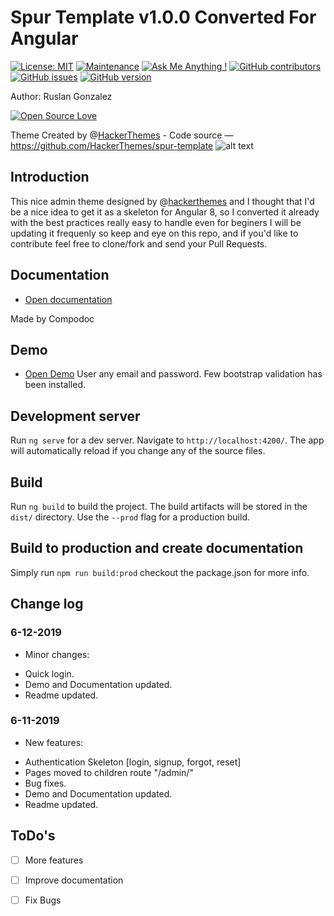 # Spur Template v1.0.0 Converted For Angular

[![License: MIT](https://img.shields.io/badge/License-MIT-yellow.svg)](https://opensource.org/licenses/MIT)
[![Maintenance](https://img.shields.io/badge/Maintained%3F-yes-green.svg)](https://GitHub.com/ruslanguns/spur-for-angular/graphs/commit-activity)
[![Ask Me Anything !](https://img.shields.io/badge/Ask%20me-anything-1abc9c.svg)](https://github.com/ruslanguns)
[![GitHub contributors](https://img.shields.io/github/contributors/ruslanguns/spur-for-angular.svg)](https://GitHub.com/ruslanguns/spur-for-angular/graphs/contributors/)
[![GitHub issues](https://img.shields.io/github/issues/ruslanguns/spur-for-angular.svg)](https://GitHub.com/ruslanguns/spur-for-angular/issues/)
[![GitHub version](https://badge.fury.io/gh/ruslanguns%2Fspur-for-angular.svg)](https://github.com/ruslanguns/spur-for-angular)

Author: Ruslan Gonzalez

[![Open Source Love](https://badges.frapsoft.com/os/v3/open-source.svg?v=103)](https://github.com/ruslanguns/spur-for-angular/)

Theme Created by @[HackerThemes](https://github.com/HackerThemes/) - Code source — https://github.com/HackerThemes/spur-template
![alt text](https://raw.githubusercontent.com/ruslanguns/spur-for-angular/master/spurAngular.png)

## Introduction
This nice admin theme designed by @[hackerthemes](https://hackerthemes.com/bootstrap-tools/) and I thought that I'd be a nice idea to get it as a skeleton for Angular 8, so I converted it already with the best practices really easy to handle even for beginers I will be updating it frequenly so keep and eye on this repo, and if you'd like to contribute feel free to clone/fork and send your Pull Requests.

## Documentation
* [Open documentation](https://ruslanguns.github.io/spur-for-angular/documentation/index.html)

Made by Compodoc

## Demo
* [Open Demo](https://ruslanguns.github.io/spur-for-angular/)
User any email and password. Few bootstrap validation has been installed.

## Development server

Run `ng serve` for a dev server. Navigate to `http://localhost:4200/`. The app will automatically reload if you change any of the source files.

## Build

Run `ng build` to build the project. The build artifacts will be stored in the `dist/` directory. Use the `--prod` flag for a production build.

## Build to production and create documentation

Simply run `npm run build:prod` checkout the package.json for more info.

## Change log

### 6-12-2019
* Minor changes:
- Quick login.
- Demo and Documentation updated.
- Readme updated.

### 6-11-2019
* New features:
- Authentication Skeleton [login, signup, forgot, reset]
- Pages moved to children route "/admin/"
- Bug fixes.
- Demo and Documentation updated.
- Readme updated.


## ToDo's

* [ ] More features

* [ ] Improve documentation

* [ ] Fix Bugs

